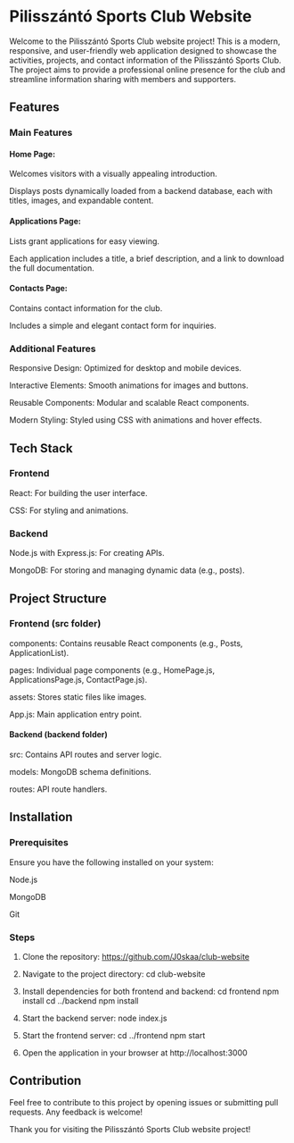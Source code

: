 # Pilisszántó Sports Club Website

Welcome to the Pilisszántó Sports Club website project! This is a modern, responsive, and user-friendly web application designed to showcase the activities, projects, and contact information of the Pilisszántó Sports Club. The project aims to provide a professional online presence for the club and streamline information sharing with members and supporters.

## Features

### Main Features

#### Home Page:

Welcomes visitors with a visually appealing introduction.

Displays posts dynamically loaded from a backend database, each with titles, images, and expandable content.

#### Applications Page:

Lists grant applications for easy viewing.

Each application includes a title, a brief description, and a link to download the full documentation.

#### Contacts Page:

Contains contact information for the club.

Includes a simple and elegant contact form for inquiries.

### Additional Features

Responsive Design: Optimized for desktop and mobile devices.

Interactive Elements: Smooth animations for images and buttons.

Reusable Components: Modular and scalable React components.

Modern Styling: Styled using CSS with animations and hover effects.

## Tech Stack

### Frontend

React: For building the user interface.

CSS: For styling and animations.

### Backend

Node.js with Express.js: For creating APIs.

MongoDB: For storing and managing dynamic data (e.g., posts).

## Project Structure

### Frontend (src folder)

components: Contains reusable React components (e.g., Posts, ApplicationList).

pages: Individual page components (e.g., HomePage.js, ApplicationsPage.js, ContactPage.js).

assets: Stores static files like images.

App.js: Main application entry point.

#### Backend (backend folder)

src: Contains API routes and server logic.

models: MongoDB schema definitions.

routes: API route handlers.

## Installation

### Prerequisites

Ensure you have the following installed on your system:

Node.js

MongoDB

Git
### Steps

1. Clone the repository:
 https://github.com/J0skaa/club-website

2. Navigate to the project directory:
 cd club-website

3. Install dependencies for both frontend and backend:
cd frontend 
npm install
cd ../backend
npm install

4. Start the backend server:
node index.js

5. Start the frontend server:
cd ../frontend
npm start

6. Open the application in your browser at http://localhost:3000

## Contribution

Feel free to contribute to this project by opening issues or submitting pull requests. Any feedback is welcome!

Thank you for visiting the Pilisszántó Sports Club website project!